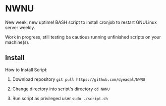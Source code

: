 # NWNU
New week, new uptime! BASH script to install cronjob to restart GNULinux server weekly.

Work in progress, still testing ba cautious running unfinished scripts on your machine(s).

## Install

How to Install Script:
1) Download repository
 `git pull https://github.com/dyeadal/NWNU`

2) Change directory into script's directory
 `cd NWNU`

3) Run script as privileged user
 `sudo ./script.sh`

